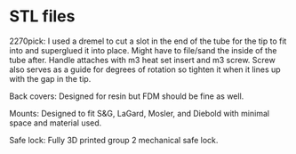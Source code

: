 # STL files

2270pick: I used a dremel to cut a slot in the end of the tube for the tip to fit into and superglued it into place. Might have to file/sand the inside of the tube after. Handle attaches with m3 heat set insert and m3 screw. Screw also serves as a guide for degrees of rotation so tighten it when it lines up with the gap in the tip.

Back covers: Designed for resin but FDM should be fine as well.

Mounts: Designed to fit S&G, LaGard, Mosler, and Diebold with minimal space and material used.

Safe lock: Fully 3D printed group 2 mechanical safe lock. 